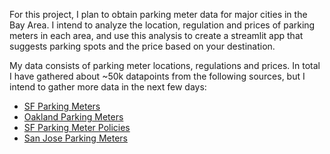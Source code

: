 For this project, I plan to obtain parking meter data for major cities in the Bay Area. I intend to analyze the location, regulation and prices of parking meters in each area, and use this analysis to create a streamlit app that suggests parking spots and the price based on your destination. 

My data consists of parking meter locations, regulations and prices. In total I have gathered about ~50k datapoints from the following sources, but I intend to gather more data in the next few days:
- [SF Parking Meters](https://data.sfgov.org/Transportation/Parking-Meters/8vzz-qzz9)
- [Oakland Parking Meters](https://data.oaklandca.gov/w/wnjv-tz7z/default?cur=BvuQ2PVP1Vo&from=WZWfRFSffGf)
- [SF Parking Meter Policies](https://data.sfgov.org/Transportation/Meter-Policies/qq7v-hds4)
- [San Jose Parking Meters](https://data.sanjoseca.gov/dataset/parking-meters1/resource/5b09ac22-ee40-446d-a2b5-62dc9ceb516b)

